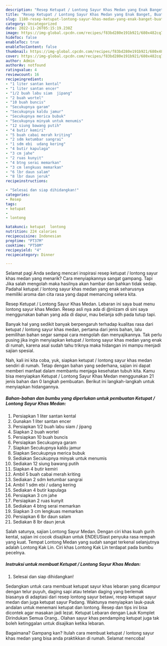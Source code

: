 ```yaml
---
description: "Resep Ketupat / Lontong Sayur Khas Medan yang Enak Banget, Buat Buka Puasa}"
title: "Resep Ketupat / Lontong Sayur Khas Medan yang Enak Banget, Buat Buka Puasa}"
slug: 1180-resep-ketupat-lontong-sayur-khas-medan-yang-enak-banget-buat-buka-puasa
category: Uncategorized
date: 2022-11-26T05:15:19.238Z
image: https://img-global.cpcdn.com/recipes/f83bd280e191b921/680x482cq70/ketupat-lontong-sayur-khas-medan-foto-resep-utama.jpg
hideToc: false
enableToc: true
enableTocContent: false
thumbnail: https://img-global.cpcdn.com/recipes/f83bd280e191b921/680x482cq70/ketupat-lontong-sayur-khas-medan-foto-resep-utama.jpg
cover: https://img-global.cpcdn.com/recipes/f83bd280e191b921/680x482cq70/ketupat-lontong-sayur-khas-medan-foto-resep-utama.jpg
author: Admin
authorAv: notfound
ratingvalue: 4
reviewcount: 16
recipeingredient:
- "1 liter santan kental"
- "1 liter santan encer"
- "1/2 buah labu siam  jipang"
- "2 buah wortel"
- "10 buah buncis"
- "Secukupnya garam"
- "Secukupnya kaldu jamur"
- "Secukupnya merica bubuk"
- "Secukupnya minyak untuk menumis"
- "12 siung bawang putih"
- "4 butir kemiri"
- "5 buah cabai merah kriting"
- "2 sdm ketumbar sangrai"
- "1 sdm ebi  udang kering"
- "4 butir kapulaga"
- "3 cm jahe"
- "2 ruas kunyit"
- "4 btng serai memarkan"
- "3 cm lengkuas memarkan"
- "6 lbr daun salam"
- "8 lbr daun jeruk"
recipeinstructions:

- "Selesai dan siap dihidangkan!"
categories:
- Resep
tags:
- ketupat
- 
- lontong

katakunci: ketupat  lontong 
nutrition: 224 calories
recipecuisine: Indonesian
preptime: "PT37M"
cooktime: "PT50M"
recipeyield: "4"
recipecategory: Dinner

---
```



Selamat pagi Anda sedang mencari inspirasi resep ketupat / lontong sayur khas medan yang menarik? Cara menyiapkannya sangat gampang. Tapi Jika salah mengolah maka hasilnya akan hambar dan bahkan tidak sedap. Padahal ketupat / lontong sayur khas medan yang enak seharusnya memiliki aroma dan cita rasa yang dapat memancing selera kita.


Resep Ketupat / Lontong Sayur Khas Medan. Lebaran ini saya buat menu lontong sayur khas Medan. Resep asli nya ada di @niizam di sini saya menggunakan bahan yang ada di dapur, mau belanja sdh pada tutup tapi.

Banyak hal yang sedikit banyak berpengaruh terhadap kualitas rasa dari ketupat / lontong sayur khas medan, pertama dari jenis bahan, lalu pemilihan bahan segar sampai cara mengolah dan menyajikannya. Tak perlu pusing jika ingin menyiapkan ketupat / lontong sayur khas medan yang enak di rumah, karena asal sudah tahu triknya maka hidangan ini mampu menjadi sajian spesial.


Nah, kali ini kita coba, yuk, siapkan ketupat / lontong sayur khas medan sendiri di rumah. Tetap dengan bahan yang sederhana, sajian ini dapat memberi manfaat dalam membantu menjaga kesehatan tubuh kita. Kamu bisa menyiapkan Ketupat / Lontong Sayur Khas Medan menggunakan 21 jenis bahan dan 0 langkah pembuatan. Berikut ini langkah-langkah untuk menyiapkan hidangannya.

<!--inarticleads1-->

##### Bahan-bahan dan bumbu yang diperlukan untuk pembuatan Ketupat / Lontong Sayur Khas Medan:

1. Persiapkan 1 liter santan kental
1. Gunakan 1 liter santan encer
1. Persiapkan 1/2 buah labu siam / jipang
1. Siapkan 2 buah wortel
1. Persiapkan 10 buah buncis
1. Persiapkan Secukupnya garam
1. Siapkan Secukupnya kaldu jamur
1. Siapkan Secukupnya merica bubuk
1. Sediakan Secukupnya minyak untuk menumis
1. Sediakan 12 siung bawang putih
1. Siapkan 4 butir kemiri
1. Ambil 5 buah cabai merah kriting
1. Sediakan 2 sdm ketumbar sangrai
1. Ambil 1 sdm ebi / udang kering
1. Sediakan 4 butir kapulaga
1. Persiapkan 3 cm jahe
1. Persiapkan 2 ruas kunyit
1. Sediakan 4 btng serai memarkan
1. Siapkan 3 cm lengkuas memarkan
1. Persiapkan 6 lbr daun salam
1. Sediakan 8 lbr daun jeruk


Salah satunya, sajian Lontong Sayur Medan. Dengan ciri khas kuah gurih kental, sajian ini cocok disajikan untuk ENDEUSiast penyuka rasa rempah yang kuat. Tempat Lontong Medan yang sudah sangat terkenal selanjutnya adalah Lontong Kak Lin. Ciri khas Lontong Kak Lin terdapat pada bumbu pecelnya. 

<!--inarticleads2-->

##### Instruksi untuk membuat Ketupat / Lontong Sayur Khas Medan:


1. Selesai dan siap dihidangkan!

Sedangkan untuk cara membuat ketupat sayur khas lebaran yang dicampur dengan telur puyuh, daging sapi atau tetelan daging yang berlemak biasanya di adaptasi dari resep lontong sayur betawi, resep ketupat sayur medan dan juga ketupat sayur Padang. Waktunya menyiapkan lauk-pauk andalan untuk menemani ketupat dan lontong. Resep dan tips ini bisa dicontek agar masakan jadi lezat. Ketupat Lebaran dengan Lauk Komplet Dirindukan Semua Orang.. Olahan sayur khas pendamping ketupat juga tak boleh ketinggalan untuk disajikan ketika lebaran. 

Bagaimana? Gampang kan? Itulah cara membuat ketupat / lontong sayur khas medan yang bisa anda praktikkan di rumah. Selamat mencoba!
